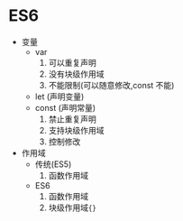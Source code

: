 # ES6
- 变量
    - var
        1. 可以重复声明
        2. 没有块级作用域
        3. 不能限制(可以随意修改,const 不能)
    - let (声明变量)
    - const (声明常量)
        1. 禁止重复声明
        2. 支持块级作用域
        3. 控制修改
- 作用域
    - 传统(ES5)        
        1. 函数作用域
    - ES6
        1. 函数作用域
        2. 块级作用域`{}`
        